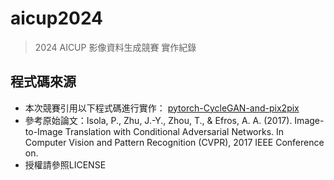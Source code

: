 # aicup2024
> 2024 AICUP 影像資料生成競賽 實作紀錄

## 程式碼來源
- 本次競賽引用以下程式碼進行實作：
[pytorch-CycleGAN-and-pix2pix](https://github.com/junyanz/pytorch-CycleGAN-and-pix2pix.git)
- 參考原始論文：Isola, P., Zhu, J.-Y., Zhou, T., & Efros, A. A. (2017). Image-to-Image Translation with Conditional Adversarial Networks. In Computer Vision and Pattern Recognition (CVPR), 2017 IEEE Conference on.
- 授權請參照LICENSE

  
